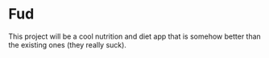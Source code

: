 # Fud

This project will be a cool nutrition and diet app that is somehow better than the existing ones (they really suck). 

